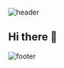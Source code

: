 ![header](https://capsule-render.vercel.app/api?type=wave&color=003458&height=150&section=header&text=capsule%20render&fontSize=90)
## Hi there 👋

<!--
**jangjh0201/jangjh0201** is a ✨ _special_ ✨ repository because its `README.md` (this file) appears on your GitHub profile.

Here are some ideas to get you started:

- 🔭 I’m currently working on ...
- 🌱 I’m currently learning ...
- 👯 I’m looking to collaborate on ...
- 🤔 I’m looking for help with ...
- 💬 Ask me about ...
- 📫 How to reach me: ...
- 😄 Pronouns: ...
- ⚡ Fun fact: ...
-->



![footer](https://capsule-render.vercel.app/api?type=wave&color=003458&height=150&section=footer&text=capsule%20render&fontSize=90)
